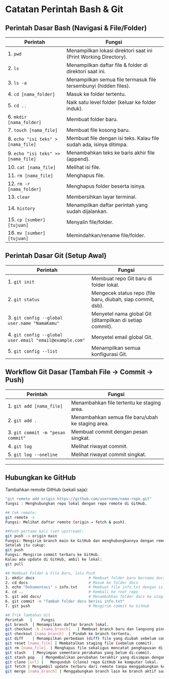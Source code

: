 # Catatan Perintah Bash & Git

## Perintah Dasar Bash (Navigasi & File/Folder)

| Perintah | Fungsi |
|----------|--------|
| 1. `pwd` | Menampilkan lokasi direktori saat ini (Print Working Directory). |
| 2. `ls` | Menampilkan daftar file & folder di direktori saat ini. |
| 3. `ls -a` | Menampilkan semua file termasuk file tersembunyi (hidden files). |
| 4. `cd [nama_folder]` | Masuk ke folder tertentu. |
| 5. `cd ..` | Naik satu level folder (keluar ke folder induk). |
| 6. `mkdir [nama_folder]` | Membuat folder baru. |
| 7. `touch [nama_file]` | Membuat file kosong baru. |
| 8. `echo "isi teks" > [nama_file]` | Membuat file dengan isi teks. Kalau file sudah ada, isinya ditimpa. |
| 9. `echo "isi teks" >> [nama_file]` | Menambahkan teks ke baris akhir file (append). |
|10. `cat [nama_file]` | Melihat isi file. |
|11. `rm [nama_file]` | Menghapus file. |
|12.  `rm -r [nama_folder]` | Menghapus folder beserta isinya. |
|13.  `clear` | Membersihkan layar terminal. |
|14.  `history` | Menampilkan daftar perintah yang sudah dijalankan. |
|15.  `cp [sumber] [tujuan]` | Menyalin file/folder. |
|16.  `mv [sumber] [tujuan]` | Memindahkan/rename file/folder. |

## Perintah Dasar Git (Setup Awal)

| Perintah | Fungsi |
|----------|--------|
| 1. `git init` | Membuat repo Git baru di folder lokal. |
| 2. `git status` | Mengecek status repo (file baru, diubah, siap commit, dsb). |
| 3. `git config --global user.name "NamaKamu"` | Menyetel nama global Git (ditampilkan di setiap commit). |
| 4. `git config --global user.email "email@example.com"` | Menyetel email global Git. |
| 5. `git config --list` | Menampilkan semua konfigurasi Git. |


## Workflow Git Dasar (Tambah File → Commit → Push)

| Perintah | Fungsi |
|----------|--------|
| 1. `git add [nama_file]` | Menambahkan file tertentu ke staging area. |
| 2. `git add .` | Menambahkan semua file baru/ubah ke staging area. |
| 3. `git commit -m "pesan commit"` | Membuat commit dengan pesan singkat. |
| 4. `git log` | Melihat riwayat commit. |
| 5. `git log --oneline` | Melihat riwayat commit singkat. |

---

## Hubungkan ke GitHub
Tambahkan remote GitHub (sekali saja):
```bash
"git remote add origin https://github.com/username/nama-repo.git"
fungsi : Menghubungkan repo lokal dengan repo remote di GitHub.

## Cek remote:
git remote -v
Fungsi: Melihat daftar remote (origin → fetch & push).

##Push pertama kali (set upstream):
git push -u origin main
Fungsi: Mengirim branch main ke GitHub dan menghubungkannya dengan remote.
Setelah itu cukup:
git push
Fungsi: Mengirim commit terbaru ke GitHub.
Kalau ada update di GitHub, ambil ke lokal:
git pull

## Membuat Folder & File Baru, lalu Push
1. mkdir docs                        # Membuat folder baru bernama docs
2. cd docs                           # Masuk ke folder docs
3. echo "Dokumentasi" > info.txt     # Membuat file info.txt dengan isi teks
4. cd ..                             # Kembali ke root repo
5. git add docs/                     # Menambahkan folder docs ke staging
6. git commit -m "Tambah folder docs berisi info.txt"
7. git push                          # Mengirim commit ke GitHub

## Trik Tambahan Git
Perintah   | 	Fungsi
git branch	| Menampilkan daftar branch lokal.
git checkout -b [nama_branch]	| Membuat branch baru dan langsung pindah ke branch itu.
git checkout [nama_branch]	| Pindah ke branch tertentu.
git diff	| Menampilkan perbedaan (diff) file yang diubah sebelum commit.
git reset [nama_file] |	Membatalkan staging file (sebelum commit).
git rm [nama_file]	| Menghapus file sekaligus mencatat penghapusan di commit.
git stash	| Menyimpan sementara perubahan yang belum di-commit.
git stash pop	| Mengembalikan perubahan terakhir yang disimpan dengan stash.
git clone [url] |	Mengunduh (clone) repo GitHub ke komputer lokal.
git fetch |	Mengambil update terbaru dari remote tanpa menggabungkan ke branch lokal.
git merge [nama_branch]	| Menggabungkan branch lain ke branch aktif saat ini.
